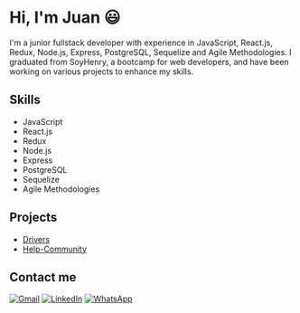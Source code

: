 # Hi, I'm Juan 😃


<!--
**JuanPGalli/JuanPGalli** is a ✨ _special_ ✨ repository because its `README.md` (this file) appears on your GitHub profile.

Here are some ideas to get you started:

- 🔭 I’m currently working on ...
- 🌱 I’m currently learning ...
- 👯 I’m looking to collaborate on ...
- 🤔 I’m looking for help with ...
- 💬 Ask me about ...
- 📫 How to reach me: ...
- 😄 Pronouns: ...
- ⚡ Fun fact: ...
-->

I'm a junior fullstack developer with experience in JavaScript, React.js, Redux, Node.js, Express, PostgreSQL, Sequelize and Agile Methodologies. I graduated from SoyHenry, a bootcamp for web developers, and have been working on various projects to enhance my skills.

## Skills

- JavaScript
- React.js
- Redux
- Node.js
- Express
- PostgreSQL
- Sequelize
- Agile Methodologies

## Projects

<!--
- PI-Dogs
-->
- [Drivers](https://pi-drivers-seven.vercel.app)
- [Help-Community](https://help-community.vercel.app)

## Contact me

[![Gmail](https://img.shields.io/badge/-FFFFFF?style=for-the-badge&logo=gmail&logoColor=EA4335&color=ffffff)](mailto:jpgallir@gmail.com) [![LinkedIn](https://img.shields.io/badge/-FFFFFF?style=for-the-badge&logo=linkedin&logoColor=0077B5&color=ffffff)](https://www.linkedin.com/in/juan-pablo-galli-rodriguez-20b2876b) [![WhatsApp](https://img.shields.io/badge/-FFFFFF?style=for-the-badge&logo=whatsapp&logoColor=25D366&color=ffffff)](https://wa.me/5521995282826)
